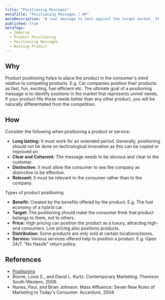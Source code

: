 ```yaml
---
title: "Positioning Messages"
metaTitle: "Positioning Messages | WP"
metaDescription: "A real message to test against the target market. It could be a tagline, short pitch, or an ad message. Eventually it’s the way the product is defined to consumers on important attributes."
published: true
metaTags:
  - Immerse
  - Product Positioning
  - Positioning Messages
  - Winning Product 
---
```



## Why
Product positioning helps to place the product in the consumer's mind relative to competing products. E.g. Car companies position their products as fast, fun, exciting, fuel efficient etc. The ultimate goal of a positioning message is to identify positions in the market that represents unmet needs. If your product fills those needs better than any other product, you will be naturally differentiated from the competition.


## How
Consider the following when positioning a product or service:

- **Long lasting:** It must work for an extended period. Generally, positioning should not be done on technological innovation as this can be copied or improved on.
- **Clear and Coherent:** The message needs to be obvious and clear to the customer.
- **Distinctive:** It must allow the consumer to see the company as distinctive to be effective.
- **Relevant:** It must be relevant to the consumer rather than to the company.



Types of product positioning

- **Benefit:** Created by the benefits offered by the product. E.g. The fuel economy of a hybrid car.
- **Target:** The positioning should make the consumer think that product belongs to them, not to others.
- **Price:** High pricing can position the product as a luxury, attracting high-end consumers. Low pricing also positions products.
- **Distribution:** Some products are only sold at certain locations/stores.
- **Service:** Various services offered help to position a product. E.g. Open 24/7. "No Hassle" return policy.


## References
- [Positioning](<https://en.wikipedia.org/wiki/Positioning_(marketing)>)
- Boone, Louis E., and David L. Kurtz. Contemporary Marketing. Thomson South-Western, 2006.
- Nunes, Paul, and Brian Johnson. Mass Affluence: Seven New Rules of Marketing to Today's Consumer. Accenture, 2004
